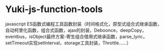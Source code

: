 # Yuki-js-function-tools
javascript ES函数式编程工具函数封装（时间格式化，原型式组合式继承函数，自动柯里化函数，组合式函数，ajax的封装，Deboonce，deepCopy，eventbus，isObject最终方案-寄生组合借用式继承函数，parse_lyric，setTimeout实现setInterval，storage工具封装，Throttle......）
